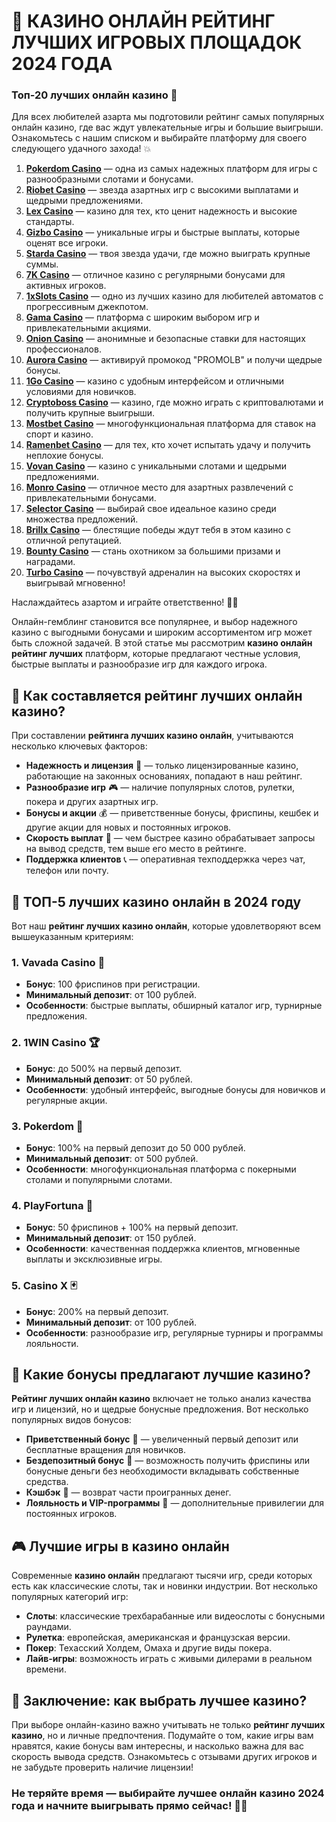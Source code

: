 # 🎰 КАЗИНО ОНЛАЙН РЕЙТИНГ ЛУЧШИХ ИГРОВЫХ ПЛОЩАДОК 2024 ГОДА
### Топ-20 лучших онлайн казино 🎰

Для всех любителей азарта мы подготовили рейтинг самых популярных онлайн казино, где вас ждут увлекательные игры и большие выигрыши. Ознакомьтесь с нашим списком и выбирайте платформу для своего следующего удачного захода! 💥

1. **[Pokerdom Casino](https://brandplay.link/Bxg7SC7H)** — одна из самых надежных платформ для игры с разнообразными слотами и бонусами.
2. **[Riobet Casino](https://brandplay.link/dtx89f2L)** — звезда азартных игр с высокими выплатами и щедрыми предложениями.
3. **[Lex Casino](https://brandplay.link/2HFTmBc8)** — казино для тех, кто ценит надежность и высокие стандарты.
4. **[Gizbo Casino](https://gizbo-tea02.com/c8e962e89)** — уникальные игры и быстрые выплаты, которые оценят все игроки.
5. **[Starda Casino](https://brandplay.link/cpFQbWKn)** — твоя звезда удачи, где можно выиграть крупные суммы.
6. **[7K Casino](https://brandplay.link/dd46bNgD)** — отличное казино с регулярными бонусами для активных игроков.
7. **[1xSlots Casino](https://brandplay.link/R4xfxqdm)** — одно из лучших казино для любителей автоматов с прогрессивным джекпотом.
8. **[Gama Casino](https://brandplay.link/zrZpLFTP)** — платформа с широким выбором игр и привлекательными акциями.
9. **[Onion Casino](https://obclk001-2d.top/click?offer_id=986&partner_id=10542&landing_id=1798&utm_medium=affiliate&sub_1=oncasino3)** — анонимные и безопасные ставки для настоящих профессионалов.
10. **[Aurora Casino](https://10trafic-stat2.com/click/668546566bcc6313411604c7/6766/15114/subaccount?promocode=PROMOLB)** — активируй промокод "PROMOLB" и получи щедрые бонусы.
11. **[1Go Casino](https://1go-ircp01.com/ce015f410)** — казино с удобным интерфейсом и отличными условиями для новичков.
12. **[Cryptoboss Casino](https://cryptobossc.online/d847bcfa9)** — казино, где можно играть с криптовалютами и получить крупные выигрыши.
13. **[Mostbet Casino](https://ktbtis024ifqfn0mst.com/beQs)** — многофункциональная платформа для ставок на спорт и казино.
14. **[Ramenbet Casino](https://get.saltyram.com/ru/registration?apkpop=0&partner=p24970p3296034p5526)** — для тех, кто хочет испытать удачу и получить неплохие бонусы.
15. **[Vovan Casino](https://vovan.site/d2375cf9b)** — казино с уникальными слотами и щедрыми предложениями.
16. **[Monro Casino](https://mnr-ircp01.com/c3ce72a2c)** — отличное место для азартных развлечений с привлекательными бонусами.
17. **[Selector Casino](https://gosel.pl/SELVK)** — выбирай свое идеальное казино среди множества предложений.
18. **[Brillx Casino](https://brillx.pub/BRIVK)** — блестящие победы ждут тебя в этом казино с отличной репутацией.
19. **[Bounty Casino](https://bounty-casino.de/BOVK)** — стань охотником за большими призами и наградами.
20. **[Turbo Casino](https://turbo-casino.pro/TURVK)** — почувствуй адреналин на высоких скоростях и выигрывай мгновенно!

Наслаждайтесь азартом и играйте ответственно! 🎲🍀

Онлайн-гемблинг становится все популярнее, и выбор надежного казино с выгодными бонусами и широким ассортиментом игр может быть сложной задачей. В этой статье мы рассмотрим **казино онлайн рейтинг лучших** платформ, которые предлагают честные условия, быстрые выплаты и разнообразие игр для каждого игрока.

## 🚀 Как составляется рейтинг лучших онлайн казино?

При составлении **рейтинга лучших казино онлайн**, учитываются несколько ключевых факторов:

- **Надежность и лицензия** 🎫 — только лицензированные казино, работающие на законных основаниях, попадают в наш рейтинг.
- **Разнообразие игр** 🎮 — наличие популярных слотов, рулетки, покера и других азартных игр.
- **Бонусы и акции** 💰 — приветственные бонусы, фриспины, кешбек и другие акции для новых и постоянных игроков.
- **Скорость выплат** 🏦 — чем быстрее казино обрабатывает запросы на вывод средств, тем выше его место в рейтинге.
- **Поддержка клиентов** 📞 — оперативная техподдержка через чат, телефон или почту.

## 🎯 ТОП-5 лучших казино онлайн в 2024 году

Вот наш **рейтинг лучших казино онлайн**, которые удовлетворяют всем вышеуказанным критериям:

### 1. **Vavada Casino** 🎉
- **Бонус**: 100 фриспинов при регистрации.
- **Минимальный депозит**: от 100 рублей.
- **Особенности**: быстрые выплаты, обширный каталог игр, турнирные предложения.

### 2. **1WIN Casino** 🏆
- **Бонус**: до 500% на первый депозит.
- **Минимальный депозит**: от 50 рублей.
- **Особенности**: удобный интерфейс, выгодные бонусы для новичков и регулярные акции.

### 3. **Pokerdom** 💼
- **Бонус**: 100% на первый депозит до 50 000 рублей.
- **Минимальный депозит**: от 500 рублей.
- **Особенности**: многофункциональная платформа с покерными столами и популярными слотами.

### 4. **PlayFortuna** 🎲
- **Бонус**: 50 фриспинов + 100% на первый депозит.
- **Минимальный депозит**: от 150 рублей.
- **Особенности**: качественная поддержка клиентов, мгновенные выплаты и эксклюзивные игры.

### 5. **Casino X** 🃏
- **Бонус**: 200% на первый депозит.
- **Минимальный депозит**: от 100 рублей.
- **Особенности**: разнообразие игр, регулярные турниры и программы лояльности.

## 🎁 Какие бонусы предлагают лучшие казино?

**Рейтинг лучших онлайн казино** включает не только анализ качества игр и лицензий, но и щедрые бонусные предложения. Вот несколько популярных видов бонусов:

- **Приветственный бонус** 🌟 — увеличенный первый депозит или бесплатные вращения для новичков.
- **Бездепозитный бонус** 🎁 — возможность получить фриспины или бонусные деньги без необходимости вкладывать собственные средства.
- **Кэшбэк** 💸 — возврат части проигранных денег.
- **Лояльность и VIP-программы** 🏅 — дополнительные привилегии для постоянных игроков.

## 🎮 Лучшие игры в казино онлайн

Современные **казино онлайн** предлагают тысячи игр, среди которых есть как классические слоты, так и новинки индустрии. Вот несколько популярных категорий игр:

- **Слоты**: классические трехбарабанные или видеослоты с бонусными раундами.
- **Рулетка**: европейская, американская и французская версии.
- **Покер**: Техасский Холдем, Омаха и другие виды покера.
- **Лайв-игры**: возможность играть с живыми дилерами в реальном времени.

## 🏅 Заключение: как выбрать лучшее казино?

При выборе онлайн-казино важно учитывать не только **рейтинг лучших казино**, но и личные предпочтения. Подумайте о том, какие игры вам нравятся, какие бонусы вам интересны, и насколько важна для вас скорость вывода средств. Ознакомьтесь с отзывами других игроков и не забудьте проверить наличие лицензии!

### Не теряйте время — выбирайте лучшее онлайн казино 2024 года и начните выигрывать прямо сейчас! 🎰🎉

